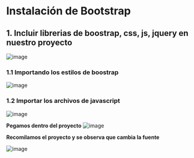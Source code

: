 # Instalación de Bootstrap 

## 1. Incluir librerias de boostrap, css, js, jquery en nuestro proyecto 

![image](https://user-images.githubusercontent.com/31961588/185754694-23fb8b12-a86d-408c-8783-62b3e7dbaa77.png)

### 1.1 Importando los estilos de boostrap

![image](https://user-images.githubusercontent.com/31961588/185754752-fad459e4-56b3-4fcf-922a-64920861a3ae.png)

### 1.2 Importar los archivos de javascript

![image](https://user-images.githubusercontent.com/31961588/185754810-35de6b30-9351-4cbc-a5c5-c6eea5603d47.png)

**Pegamos dentro del proyecto**
![image](https://user-images.githubusercontent.com/31961588/185754849-d3ce728c-dd07-4b4d-b9b5-5f051eccff40.png)

**Recomilamos el proyecto y se observa que cambia la fuente**

![image](https://user-images.githubusercontent.com/31961588/185754909-f1f509c8-abec-4ffa-84a4-4b9fd8029ea0.png)
